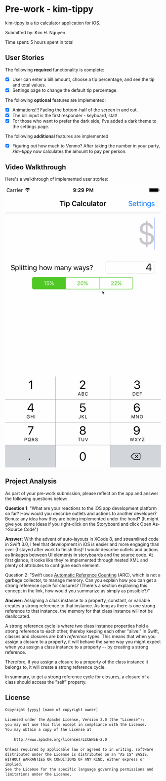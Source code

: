 # Pre-work - kim-tippy

kim-tippy is a tip calculator application for iOS.

Submitted by: Kim H. Nguyen

Time spent: 5 hours spent in total

## User Stories

The following **required** functionality is complete:

* [x] User can enter a bill amount, choose a tip percentage, and see the tip and total values.
* [x] Settings page to change the default tip percentage.

The following **optional** features are implemented:
* [x] Animations!!! Fading the bottom-half of the screen in and out.
* [x] The bill input is the first responder - keyboard, stat!
* [x] For those who want to prefer the dark side, I've added a dark theme to the settings page.

The following **additional** features are implemented:

* [x] Figuring out how much to Venmo? After taking the number in your party, *kim-tippy* now calculates the amount to pay per person.

## Video Walkthrough

Here's a walkthrough of implemented user stories:

![Tip calculator demo](demo.gif "Tip calculator demo")

## Project Analysis

As part of your pre-work submission, please reflect on the app and answer the following questions below:

**Question 1**: "What are your reactions to the iOS app development platform so far? How would you describe outlets and actions to another developer? Bonus: any idea how they are being implemented under the hood? (It might give you some ideas if you right-click on the Storyboard and click Open As->Source Code")

**Answer:** With the advent of auto-layouts in XCode 8, and streamlined code in Swift 3.0, I feel that development in iOS is easier and more engaging than ever (I stayed after work to finish this)! I would describe outlets and actions as linkages between UI elements in storyboards and the source code. At first glance, it looks like they're implemented through nested XML and plenty of attributes to configure each element.

Question 2: "Swift uses [Automatic Reference Counting](https://developer.apple.com/library/content/documentation/Swift/Conceptual/Swift_Programming_Language/AutomaticReferenceCounting.html#//apple_ref/doc/uid/TP40014097-CH20-ID49) (ARC), which is not a garbage collector, to manage memory. Can you explain how you can get a strong reference cycle for closures? (There's a section explaining this concept in the link, how would you summarize as simply as possible?)"

**Answer:** Assigning a *class* instance to a property, constant, or variable creates a strong reference to that instance.  As long as there is one strong reference to that instance, the memory for that class instance will not be deallocated.

A strong reference cycle is where two class instance properties hold a strong reference to each other, thereby keeping each other "alive." In Swift, classes and closures are both *reference* types. This means that when you assign a closure to a property, it will behave the same way you might expect when you assign a class instance to a property -- by creating a strong reference.

Therefore, if you assign a closure to a property of the class instance it belongs to, it will create a strong reference cycle.

In summary, to get a strong reference cycle for closures, a closure of a class should access the "self" property.


## License

    Copyright [yyyy] [name of copyright owner]

    Licensed under the Apache License, Version 2.0 (the "License");
    you may not use this file except in compliance with the License.
    You may obtain a copy of the License at

        http://www.apache.org/licenses/LICENSE-2.0

    Unless required by applicable law or agreed to in writing, software
    distributed under the License is distributed on an "AS IS" BASIS,
    WITHOUT WARRANTIES OR CONDITIONS OF ANY KIND, either express or implied.
    See the License for the specific language governing permissions and
    limitations under the License.
